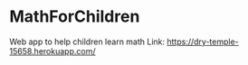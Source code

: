 # MathForChildren
Web app to help children learn math
Link: https://dry-temple-15658.herokuapp.com/
